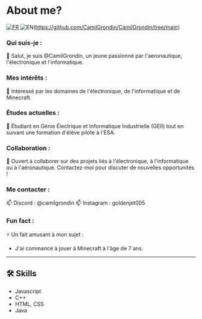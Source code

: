 # About me?

[![FR](https://img.shields.io/badge/Language-FRANCAIS-blue)](https://github.com/CamilGrondin/CamilGrondin/tree/main)
![EN](https://img.shields.io/badge/Language-ENGLISH-GRENN)(https://github.com/CamilGrondin/CamilGrondin/tree/main)

### Qui suis-je :
👋 Salut, je suis @CamilGrondin, un jeune passionné par l'aeronautique, l'électronique et l'informatique.

### Mes intérêts :
👀 Intéressé par les domaines de l'électronique, de l'informatique et de Minecraft.

### Études actuelles :
🌱 Étudiant en Génie Électrique et Informatique Industrielle (GEII) tout en suivant une formation d'élève pilote à l'ESA.

### Collaboration :
💞️ Ouvert à collaborer sur des projets liés à l'électronique, à l'informatique ou à l'aéronautique. Contactez-moi pour discuter de nouvelles opportunités !

### Me contacter :
📫 Discord : @camilgrondin
📫 Instagram : goldenjet005

### Fun fact :
⚡ Un fait amusant à mon sujet :
- J'ai commancé à jouer à Minecraft à l'âge de 7 ans.

---

## 🛠 Skills
- Javascript
- C++
- HTML, CSS
- Java

